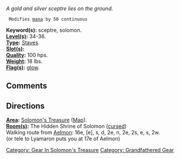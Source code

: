*A gold and silver sceptre lies on the ground.*

` Modifies `[`mana`](Mana_Points "wikilink")` by 50 continuous`

**Keyword(s):** sceptre, solomon.  
**[Level(s)](Object_Level "wikilink"):** 34-36.  
**[Type](:Category:_Object_Types "wikilink"):**
[Staves](:Category:Staves "wikilink").  
**[Slot(s)](Object_Slots "wikilink"):** <held>  
**[Quality](Object_Quality "wikilink"):** 100 hps.  
**[Weight](Object_Weight "wikilink"):** 18 lbs.  
**[Flag(s)](:Category:_Object_Flags "wikilink"):**
[glow](Glow_Flag "wikilink").  

## Comments

## Directions

**[Area](:Category:_Areas "wikilink"):** [Solomon's
Treasure](:Category:_Solomon's_Treasure "wikilink")
([Map](Solomon's_Treasure_Map "wikilink")).  
**[Room(s)](:Category:_Rooms "wikilink"):** The Hidden Shrine of Solomon
([cursed](Cursed_Rooms "wikilink"))  
Walking route from [Aelmon](Aelmon "wikilink"): 16e, \[e\], s, d, 2e, n,
2e, 2s, e, s, 2w.  
(or tele to Lyamaron puts you at 17e of Aelmon)  

[Category: Gear In Solomon's
Treasure](Category:_Gear_In_Solomon's_Treasure "wikilink") [Category:
Grandfathered Gear](Category:_Grandfathered_Gear "wikilink")
